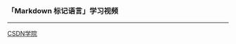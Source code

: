 ### 「Markdown 标记语言」学习视频

----------------------------------------

[CSDN学院][1]

[1]: https://edu.csdn.net/course/detail/31932

